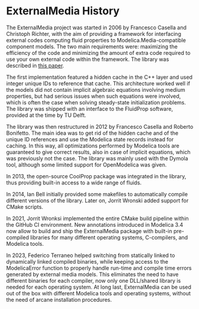 # ExternalMedia History

The ExternalMedia project was started in 2006 by Francesco Casella and 
Christoph Richter, with the aim of providing a framework for interfacing
external codes computing fluid properties to Modelica.Media-compatible
component models. The two main requirements were: maximizing the efficiency
of the code and minimizing the amount of extra code required to use your
own external code within the framework. The library was described in
[this paper](https://modelica.org/events/conference2008/sessions/session2b1.pdf).

The first implementation featured a hidden cache in the C++ layer and used
integer unique IDs to reference that cache. This architecture worked well
if the models did not contain implicit algebraic equations involving medium
properties, but had serious issues when such equations were involved, which
is often the case when solving steady-state initialization problems. The
library was shipped with an interface to the FluidProp software, provided
at the time by TU Delft.

The library was then restructured in 2012 by Francesco Casella and Roberto
Bonifetto. The main idea was to get rid of the hidden cache and of the
unique ID references and use the Modelica state records instead for caching. In this
way, all optimizations performed by Modelica tools are guaranteed to give
correct results, also in case of implicit equations, which was previously
not the case. The library was mainly used with the Dymola tool, although
some limited support for OpenModelica was given.

In 2013, the open-source CoolProp package was integrated in the
library, thus providing built-in access to a wide range of fluids.

In 2014, Ian Bell initially provided some makefiles to automatically compile
different versions of the library. Later on, Jorrit Wronski added support for
CMake scripts.

In 2021, Jorrit Wronksi implemented the entire CMake build pipeline within the
GitHub CI environment. New annotations introduced in Modelica 3.4 now allow to
build and ship the ExternalMedia package with built-in pre-compiled libraries
for many different operating systems, C-compilers, and Modelica tools.

In 2023, Federico Terraneo helped switching from statically linked to dynamically
linked compiled binaries, while keeping access to the ModelicaError function to
properly handle run-time and compile time errors generated by external media models.
This eliminates the need to have different binaries for each compiler, now only one
DLL/shared library is needed for each operating system. At long last, ExternalMedia
can be used out of the box with different Modelica tools and operating systems,
without the need of arcane installation procedures.
